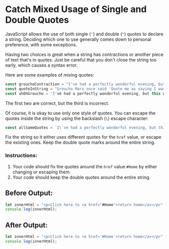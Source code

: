 # Catch Mixed Usage of Single and Double Quotes

JavaScript allows the use of both single (`'`) and double (`"`) quotes to declare a string. Deciding which one to use generally comes down to personal preference, with some exceptions.

Having two choices is great when a string has contractions or another piece of text that's in quotes. Just be careful that you don't close the string too early, which causes a syntax error.

Here are some examples of mixing quotes:

```javascript
const grouchoContraction = "I've had a perfectly wonderful evening, but this wasn't it.";
const quoteInString = "Groucho Marx once said 'Quote me as saying I was mis-quoted.'";
const uhOhGroucho = 'I've had a perfectly wonderful evening, but this wasn't it.';
```

The first two are correct, but the third is incorrect.

Of course, it is okay to use only one style of quotes. You can escape the quotes inside the string by using the backslash (`\`) escape character:

````javascript
const allSameQuotes = 'I\'ve had a perfectly wonderful evening, but this wasn\'t it.';
````

Fix the string so it either uses different quotes for the `href` value, or escape the existing ones. Keep the double quote marks around the entire string.

### Instructions:
1. Your code should fix the quotes around the `href` value `#Home` by either changing or escaping them.
2. Your code should keep the double quotes around the entire string.

## Before Output:
```javascript
let innerHtml = "<p>Click here to <a href="#Home">return home</a></p>";
console.log(innerHtml);
```

## After Output:
```javascript
let innerHtml = "<p>Click here to <a href='#Home'>return home</a></p>";
console.log(innerHtml);
```